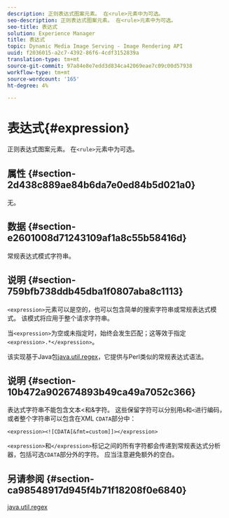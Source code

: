 ```yaml
---
description: 正则表达式图案元素。 在<rule>元素中为可选。
seo-description: 正则表达式图案元素。 在<rule>元素中为可选。
seo-title: 表达式
solution: Experience Manager
title: 表达式
topic: Dynamic Media Image Serving - Image Rendering API
uuid: f2036015-a2c7-4392-86f6-4cdf3152839a
translation-type: tm+mt
source-git-commit: 97a84e8e7edd3d834ca42069eae7c09c00d57938
workflow-type: tm+mt
source-wordcount: '165'
ht-degree: 4%

---
```



# 表达式{#expression}

正则表达式图案元素。 在`<rule>`元素中为可选。

## 属性 {#section-2d438c889ae84b6da7e0ed84b5d021a0}

无。

## 数据 {#section-e2601008d71243109af1a8c55b58416d}

常规表达式模式字符串。

## 说明 {#section-759bfb738ddb45dba1f0807aba8c1113}

`<expression>`元素可以是空的，也可以包含简单的搜索字符串或常规表达式模式。 该模式将应用于整个请求字符串。

当`<expression>`为空或未指定时，始终会发生匹配；这等效于指定`<expression>.*</expression>`。

该实现基于Java包[java.util.regex](https://www2.cs.duke.edu/csed/java/jdk1.4.2/docs/api/)，它提供与Perl类似的常规表达式语法。

## 说明 {#section-10b472a902674893b49ca49a7052c366}

表达式字符串不能包含文本&lt;和&amp;字符。 这些保留字符可以分别用`&`和`<`进行编码，或者整个字符串可以包含在XML `CDATA`部分中：

`<expression><![CDATA[&fmt=custom]]></expression>`

`<expression>`和`</expression>`标记之间的所有字符都会传递到常规表达式分析器，包括可选`CDATA`部分外的字符。 应当注意避免额外的空白。

## 另请参阅 {#section-ca98548917d945f4b71f18208f0e6840}

[java.util.regex](https://www2.cs.duke.edu/csed/java/jdk1.4.2/docs/api/)
